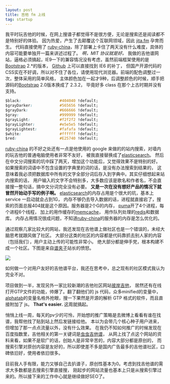```yaml
---
layout: post
title: 吉他 fm 上线
tag: startup
---
```

我平时玩吉他的时候，在网上搜谱子都觉得不是很方便，无论是搜索还是阅读都不是特别好的体验。
因为热爱，产生了去颠覆这个互联网领域，因此 [jita.fm][1] 孕育而生。
代码直接使用了 [ruby-china][2]，除了部署上卡住了两天没有什么难度，具体的内容可能要单独开一篇来讲述过程了。
*啊，MIT 协议就是好。*
我做的吉他谱网站，逼格必须搞起，IE9一下的兼容情况没有考虑，虽然前端框架使用的是 [Bootstrap][3] 2.*的版本，
[Github](https://github.com) 上可以直接找到 IE6 的补丁，
但国产开源代码的CSS实在不好调，所以对不住了各位，请使用现代浏览器。前端的配色调整过一次，整体采用的简单风格，
主体颜色加在一起才9种，后调整颜色的时候，顺手把源码的[Bootstrap][3] 2.0版本换成了 2.3.2，
毕竟好多 class 在那个上古时期并没有支持。

```css
$black:                 #404040 !default;
$grayDarker:            #565656 !default;
$grayDark:              #666666 !default;
$gray:                  #999999 !default;
$grayLight:             #f2f2f2 !default;
$grayLighter:           #e5e5e5 !default;
$grayLightest:          #fafafa !default;
$white:                 #ffffff !default;
$red:                   #E25740 !default;
```

[ruby-china][2] 的不好之处还有一点是他使用的 google 来做的的站内搜索，对墙内的玩吉他的普通电脑使用者非常不友好，
被我直接替换成了[elasticsearch][4]。
然后在中文分词搜索的坑中踩了两天，增加这个功能后，又觉得效果不是特别的好。
如果搜索的词语中不包含设置的字典里的词的话，是没有办法搜索到结果的，
这意味着我必须把数据库中所有的文字全部分词后存入到字典中。其实仔细想起来站内搜索的话，
用户输入的文字不会特别多，大多数应该是歌名和作者名，不会直接搜一整句话，搞中文分词完全没有必要。
**又是一次在没有想好产品的情况下就冒然开始动手写的例子啊。**
[elasticsearch][4]的内存占用是个很大的坑，基本上 service 一启动就会占到1G，
内存不够仍去导入数据的话，进程就直接宕了，搜索的页面总报404就是这个原因。服务器是2个G的内存，
[puma](https://github.com/puma/puma)开了4个进程，每个进程6个线程，
加上的用作缓存的[memcache](http://memcached.org/)，
用作队列处理的[redis](http://redis.io/)和数据库。
内存占用情况很成问题，不知道[ruby-china][2]的服务器的内存是怎么优化的。

通过观察几家比较大的网站，我还发现在吉他谱上做社区也是一个错误的，未经大脑思考就跟风做了社区。
大部分这类的社区的内容都是代码靠抓去别人家的内容（包括我们），用户主动上传的可能性非常小。
绝大部分都是伸手党，根本构建不成一个社区。下图是来自[谱夹子](http://www.pujiazi.com/)站长的愤怒。

![](http://localhost:4000/images/jitafm-pujiazi.png)

如何做一个对用户友好的吉他谱平台，我还在思考中，总之现有的社区模式我认为完全不对。

项目做到一半，发现另外一家比较新潮的吉他社区网站[彼岸吉他](http://byguitar.com)，
居然还有在线打开GTP文件的功能，帅爆了。翻了翻他们的 js 代码，众多minified的变量中，
[alphatab][5]的变量名格外抢眼，搜一下果然是开源的解析 GTP 格式的软件，而且直接附加了 js。
**That's easier.** 这周就搞起。

悄悄上线一周，每天的pv少的可怜，开始想的推广策略是去微博上看看有谁在找谱，我帮他找了贴到站上然后发链接给他。
本以为会带几个核心种子用户进来，但增加了那一点点流量以外，没有什么效果。
在我仍不知如何推广的时候发现在百度指数里，吉他相关的第一关键词是[虫虫吉他谱](http://ccjt.net)，
从网上找了点这个网站的资料来看，如果不是软广的话，创始人是非常辛苦的，内容大部分都是原创的，
而搜索引擎对原创内容是友好的，所以即使差不多是国内广告最多的吉他谱社区，口碑依旧好，使用者依旧很多。

目前我人手有限，能力又够自己去扒谱子，原创性基本为0。考虑到找吉他谱的需求大多数都是去搜索引擎直接搜，
刚起步的网站流量也基本上只是从搜索引擎过来的。所以接下来的工作中心就是继续做好SEO了。

[1]: http://jita.fm
[2]: https://github.com/ruby-china/ruby-china
[3]: http://getbootstrap.com/2.3.2
[4]: http://www.elasticsearch.org
[5]: http://www.alphatab.net/
